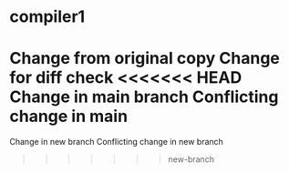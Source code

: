 # compiler1
Change from original copy
Change for diff check
<<<<<<< HEAD
Change in main branch
Conflicting change in main
=======
Change in new branch
Conflicting change in new branch
>>>>>>> new-branch
